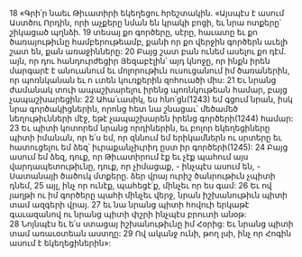 18 «Գրի՛ր նաեւ Թիւատիրի եկեղեցու հրեշտակին. «Այսպէս է ասում Աստծու Որդին, որի աչքերը նման են կրակի բոցի, եւ նրա ոտքերը՝ շիկացած պղնձի. 19 տեսայ քո գործերը, սէրը, հաւատը եւ քո ծառայութիւնը համբերութեամբ, քանի որ քո վերջին գործերն աւելի շատ են, քան առաջինները: 20 Բայց շատ բան ունեմ ասելու քո դէմ. այն, որ դու հանդուրժեցիր Յեզաբէլին՝ այդ կնոջը, որ ինքն իրեն մարգարէ է անուանում եւ մոլորութիւն ուսուցանում իմ ծառաներին, որ պոռնկանան եւ ո ւտեն կուռքերին զոհուածի միս: 21 Եւ նրանց ժամանակ տուի ապաշխարելու իրենց պոռնկութեան համար, բայց չապաշխարեցին: 22 Ահա՛ւասիկ, ես հնո՛ցն(1243) եմ գցում նրան, իսկ նրա գործակիցներին, որոնց հետ նա շնացաւ՝ մեծամեծ նեղութիւնների մէջ, եթէ չապաշխարեն իրենց գործերի(1244) համար: 23 Եւ պիտի կոտորեմ նրանց որդիներին, եւ բոլոր եկեղեցիները պիտի իմանան, որ ե՛ս եմ, որ զննում եմ երիկամներն ու սրտերը եւ հատուցելու եմ ձեզ՝ իւրաքանչիւրիդ ըստ իր գործերի(1245): 24 Բայց ասում եմ ձեզ, դուք, որ Թիւատիրում էք եւ չէք պահում այս վարդապետութիւնը, դուք, որ չիմացաք, - ինչպէս ասում են, - Սատանայի ծածուկ մտքերը. ձեր վրայ ուրիշ ծանրութիւն չպիտի դնեմ, 25 այլ, ինչ որ ունէք, պահեցէ՛ք, մինչեւ որ ես գամ: 26 Եւ ով յաղթի ու իմ գործերը պահի մինչեւ վերջ, նրան իշխանութիւն պիտի տամ ազգերի վրայ. 27 եւ նա նրանց պիտի հովուի երկաթէ գաւազանով ու նրանց պիտի փշրի ինչպէս բրուտի անօթ: 28 Նոյնպէս եւ ե՛ս ստացայ իշխանութիւնը իմ Հօրից: Եւ նրանց պիտի տամ առաւօտեան աստղը: 29 Ով ականջ ունի, թող լսի, ինչ որ Հոգին ասում է եկեղեցիներին»:

